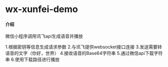 # wx-xunfei-demo

#### 介绍
微信小程序调用讯飞api生成语音并播放

1.根据密钥等信息生成请求参数
2.与讯飞提供websocket接口连接
3.发送需要转语音的文字（你好，世界）
4.接收语音的Base64字符串
5.通过微信api下载字符串
6.使用下载路径进行播放

